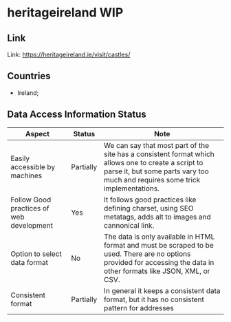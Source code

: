 # heritageireland WIP

## Link
Link: https://heritageireland.ie/visit/castles/

## Countries
- Ireland;

## Data Access Information Status

|Aspect|Status|Note|
|--|--|--|
|Easily accessible by machines|Partially|We can say that most part of the site has a consistent format which allows one to create a script to parse it, but some parts vary too much and requires some trick implementations.|
|Follow Good practices of web development|Yes|It follows good practices like defining charset, using SEO metatags, adds alt to images and cannonical link.|
|Option to select data format|No|The data is only available in HTML format and must be scraped to be used. There are no options provided for accessing the data in other formats like JSON, XML, or CSV.|
|Consistent format|Partially|In general it keeps a consistent data format, but it has no consistent pattern for addresses|

